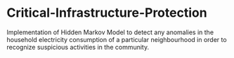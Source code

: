 # Critical-Infrastructure-Protection 

Implementation of Hidden Markov Model to detect any anomalies in the household electricity consumption of a particular
neighbourhood in order to recognize suspicious activities in the community.
